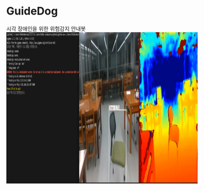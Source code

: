 # GuideDog
시각 장애인을 위한 위험감지 안내봇 <br>
<img src="./Program Play image/객체인식 이미지.png" alt="Image 1" width="700" height="400">

